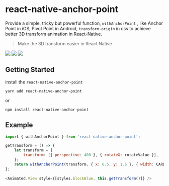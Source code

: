 # react-native-anchor-point


Provide a simple, tricky but powerful function, `withAnchorPoint` , like Anchor Point in iOS, Pivot Point in Android, `transform-origin` in css to achieve better 3D transform animation in React-Native. 

> Make the 3D transform easier in React Native

![](./res/rotateZ.gif)
![](./res/rotateXY.gif)
![](./res/rotate.gif)

## Getting Started 

install the `react-native-anchor-point` 

```
yarn add react-native-anchor-point
```
or 
```
npm install react-native-anchor-point
```

## Example 

```javascript
import { withAnchorPoint } from 'react-native-anchor-point';

getTransform = () => {
    let transform = {
        transform: [{ perspective: 400 }, { rotateX: rotateValue }],
    };
    return withAnchorPoint(transform, { x: 0.5, y: 1.5 }, { width: CARD_WIDTH, height: CARD_HEIGHT });
};
    
<Animated.View style={[styles.blockBlue, this.getTransform()]} />
```